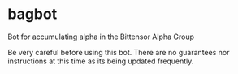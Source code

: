 # bagbot
Bot for accumulating alpha in the Bittensor Alpha Group

Be very careful before using this bot.  There are no guarantees nor instructions at this time as its being updated frequently.


